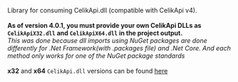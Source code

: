 Library for consuming CelikApi.dll (compatible with CelikApi v4).<br><br>
**As of version 4.0.1, you must provide your own CelikApi DLLs as `CelikApiX32.dll` and `CelikApiX64.dll` in the project output.**<br>
*This was done because dll imports using NuGet packages are done differently for .Net Framework(with .packages file) and .Net Core.
And each method only works for one of the NuGet package standards*<br><br>
**x32** and **x64** `CelikApi.dll` versions can be found [here](http://ca.mup.gov.rs/ca/ca_lat/start/kes/)

